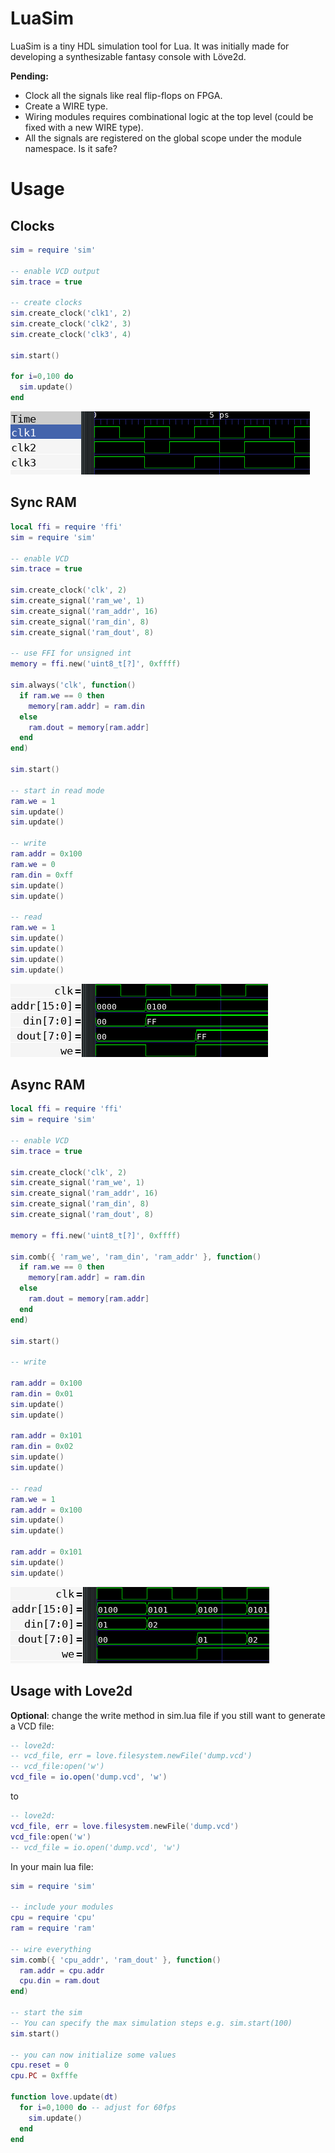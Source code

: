 
LuaSim
======

LuaSim is a tiny HDL simulation tool for Lua. It was initially made for developing a synthesizable fantasy console with Löve2d.

**Pending:** 
- Clock all the signals like real flip-flops on FPGA.
- Create a WIRE type.
- Wiring modules requires combinational logic at the top level (could be fixed with a new WIRE type).
- All the signals are registered on the global scope under the module namespace. Is it safe?

Usage
=====

Clocks
------

```lua
sim = require 'sim'

-- enable VCD output
sim.trace = true

-- create clocks
sim.create_clock('clk1', 2)
sim.create_clock('clk2', 3)
sim.create_clock('clk3', 4)

sim.start()

for i=0,100 do
  sim.update()
end
```

![clocks](./screen1.png)

Sync RAM
--------

```lua
local ffi = require 'ffi'
sim = require 'sim'

-- enable VCD
sim.trace = true

sim.create_clock('clk', 2)
sim.create_signal('ram_we', 1)
sim.create_signal('ram_addr', 16)
sim.create_signal('ram_din', 8)
sim.create_signal('ram_dout', 8)

-- use FFI for unsigned int
memory = ffi.new('uint8_t[?]', 0xffff)

sim.always('clk', function()
  if ram.we == 0 then
    memory[ram.addr] = ram.din
  else
    ram.dout = memory[ram.addr]
  end
end)

sim.start()

-- start in read mode
ram.we = 1
sim.update()
sim.update()

-- write
ram.addr = 0x100
ram.we = 0
ram.din = 0xff
sim.update()
sim.update()

-- read
ram.we = 1
sim.update()
sim.update()
sim.update()
sim.update()
```

![RAM](./screen2.png)

Async RAM
---------

```lua
local ffi = require 'ffi'
sim = require 'sim'

-- enable VCD
sim.trace = true

sim.create_clock('clk', 2)
sim.create_signal('ram_we', 1)
sim.create_signal('ram_addr', 16)
sim.create_signal('ram_din', 8)
sim.create_signal('ram_dout', 8)

memory = ffi.new('uint8_t[?]', 0xffff)

sim.comb({ 'ram_we', 'ram_din', 'ram_addr' }, function()
  if ram.we == 0 then
    memory[ram.addr] = ram.din
  else
    ram.dout = memory[ram.addr]
  end
end)

sim.start()

-- write

ram.addr = 0x100
ram.din = 0x01
sim.update()
sim.update()

ram.addr = 0x101
ram.din = 0x02
sim.update()
sim.update()

-- read
ram.we = 1
ram.addr = 0x100
sim.update()
sim.update()

ram.addr = 0x101
sim.update()
sim.update()
```

![RAM](./screen3.png)


Usage with Love2d
-----------------

**Optional**: change the write method in sim.lua file if you still want to generate a VCD file:

```lua
-- love2d:
-- vcd_file, err = love.filesystem.newFile('dump.vcd')
-- vcd_file:open('w')
vcd_file = io.open('dump.vcd', 'w')
```

to

```lua
-- love2d:
vcd_file, err = love.filesystem.newFile('dump.vcd')
vcd_file:open('w')
-- vcd_file = io.open('dump.vcd', 'w')
```

In your main lua file:

```lua
sim = require 'sim'

-- include your modules
cpu = require 'cpu'
ram = require 'ram'

-- wire everything
sim.comb({ 'cpu_addr', 'ram_dout' }, function()
  ram.addr = cpu.addr
  cpu.din = ram.dout
end)

-- start the sim
-- You can specify the max simulation steps e.g. sim.start(100)
sim.start()

-- you can now initialize some values
cpu.reset = 0
cpu.PC = 0xfffe

function love.update(dt)
  for i=0,1000 do -- adjust for 60fps
    sim.update()
  end
end
```
